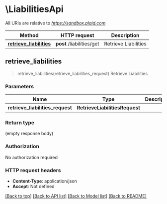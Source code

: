 # \LiabilitiesApi

All URIs are relative to *https://sandbox.plaid.com*

Method | HTTP request | Description
------------- | ------------- | -------------
[**retrieve_liabilities**](LiabilitiesApi.md#retrieve_liabilities) | **post** /liabilities/get | Retrieve Liabilities



## retrieve_liabilities

> retrieve_liabilities(retrieve_liabilities_request)
Retrieve Liabilities

### Parameters


Name | Type | Description  | Required | Notes
------------- | ------------- | ------------- | ------------- | -------------
**retrieve_liabilities_request** | [**RetrieveLiabilitiesRequest**](RetrieveLiabilitiesRequest.md) |  | [required] |

### Return type

 (empty response body)

### Authorization

No authorization required

### HTTP request headers

- **Content-Type**: application/json
- **Accept**: Not defined

[[Back to top]](#) [[Back to API list]](../README.md#documentation-for-api-endpoints) [[Back to Model list]](../README.md#documentation-for-models) [[Back to README]](../README.md)

